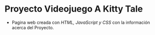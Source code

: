 # Proyecto Videojuego A Kitty Tale
* Pagina web creada con *HTML, JavaScript y CSS* con la información acerca del Proyecto.
